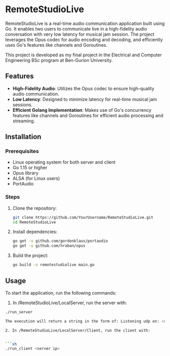 # RemoteStudioLive

RemoteStudioLive is a real-time audio communication application built using Go. It enables two users to communicate live in a high-fidelity audio conversation with very low latency for musical jam session. The project leverages the Opus codec for audio encoding and decoding, and efficiently uses Go's features like channels and Goroutines.

This project is developed as my final project in the Electrical and Computer Engineering BSc program at Ben-Gurion University.

## Features

- **High-Fidelity Audio**: Utilizes the Opus codec to ensure high-quality audio communication.
- **Low Latency**: Designed to minimize latency for real-time musical jam sessions.
- **Efficient Golang Implementation**: Makes use of Go's concurrency features like channels and Goroutines for efficient audio processing and streaming.


## Installation

### Prerequisites

- Linux operating system for both server and client
- Go 1.15 or higher
- Opus library
- ALSA (for Linux users)
- PortAudio

### Steps

1. Clone the repository:

    ```sh
    git clone https://github.com/YourUsername/RemoteStudioLive.git
    cd RemoteStudioLive
    ```

2. Install dependencies:

    ```sh
    go get -u github.com/gordonklaus/portaudio
    go get -u github.com/hraban/opus
    ```

3. Build the project:

    ```sh
    go build -o remotestudiolive main.go
    ```

## Usage

To start the application, run the following commands:
1. In /RemoteStudioLive/LocalServer, run the server with:

```sh
./run_server

The execution will return a string in the form of: Listening udp on: <server ip>:<server port>

2. In /RemoteStudioLive/LocalServer/Client, run the client with:


```sh
./run_client <server ip>


